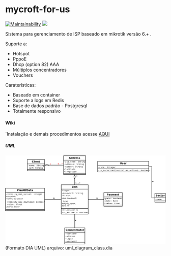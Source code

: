 # mycroft-for-us
[![Maintainability](https://api.codeclimate.com/v1/badges/e9e2b9f54408583c4cdc/maintainability)](https://codeclimate.com/github/jdruk/mycroft-for-us/maintainability)
<a href="https://codeclimate.com/github/jdruk/mycroft-for-us/test_coverage"><img src="https://api.codeclimate.com/v1/badges/e9e2b9f54408583c4cdc/test_coverage" /></a>


Sistema para gerenciamento de ISP baseado em mikrotik versão 6.+ .

Suporte a:
* Hotspot
* PppoE
* Dhcp (option 82) AAA
* Múltiplos concentradores
* Vouchers

Caraterísticas:
* Baseado em container
* Suporte a logs em Redis
* Base de dados padrão - Postgresql
* Totalmente responsivo

#### Wiki
`Instalação e demais procedimentos acesse [AQUI](https://github.com/jdruk/mycroft-for-us/wiki/Instala%C3%A7%C3%A3o) 

##### UML
![Diagrama de classe](UML.png)
(Formato DIA UML)
arquivo:	uml_diagram_class.dia
